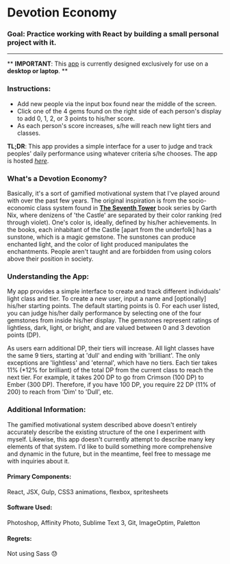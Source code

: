# Devotion Economy

### **Goal**: Practice working with React by building a small personal project with it.  
___

\*\* **IMPORTANT**: This [app](https://simplyphy.github.io/React-Devotion/) is currently designed exclusively for use on a **desktop or laptop**. \*\*

### Instructions:
- Add new people via the input box found near the middle of the screen.
- Click one of the 4 gems found on the right side of each person's display to add 0, 1, 2, or 3 points to his/her score.
- As each person's score increases, s/he will reach new light tiers and classes.

**TL;DR**: This app provides a simple interface for a user to judge and track peoples' daily performance using whatever criteria s/he chooses.
The app is hosted [_here_](https://simplyphy.github.io/React-Devotion/).  

### What's a Devotion Economy?
Basically, it's a sort of gamified motivational system that I've played around with over the past few years.
The original inspiration is from the socio-economic class system found in [__The Seventh Tower__](https://en.wikipedia.org/wiki/The_Seventh_Tower) book series by Garth Nix,
where denizens of 'the Castle' are separated by their color ranking (red through violet).
One's color is, ideally, defined by his/her achievements.
In the books, each inhabitant of the Castle [apart from the underfolk] has a sunstone, which is a magic gemstone.
The sunstones can produce enchanted light, and the color of light produced manipulates the enchantments.
People aren't taught and are forbidden from using colors above their position in society.  

### Understanding the App:
My app provides a simple interface to create and track different individuals' light class and tier.
To create a new user, input a name and [optionally] his/her starting points.  The default starting points is 0.
For each user listed, you can judge his/her daily performance by selecting one of the four gemstones from inside his/her display.
The gemstones represent ratings of lightless, dark, light, or bright, and are valued between 0 and 3 devotion points (DP).  

As users earn additional DP, their tiers will increase.
All light classes have the same 9 tiers, starting at 'dull' and ending with 'brilliant'.
The only exceptions are 'lightless' and 'eternal', which have no tiers.
Each tier takes 11% (*12% for brilliant) of the total DP from the current class to reach the next tier.
For example, it takes 200 DP to go from Crimson (100 DP) to Ember (300 DP).
Therefore, if you have 100 DP, you require 22 DP (11% of 200) to reach from 'Dim' to 'Dull', etc.

### Additional Information:
The gamified motivational system described above doesn't entirely accurately describe the existing structure of the one I experiment with myself.
Likewise, this app doesn't currently attempt to describe many key elements of that system.
I'd like to build something more comprehensive and dynamic in the future, but in the meantime, feel free to message me with inquiries about it.

#### Primary Components:
React, JSX, Gulp, CSS3 animations, flexbox, spritesheets

#### Software Used:
Photoshop, Affinity Photo, Sublime Text 3, Git, ImageOptim, Paletton

#### Regrets:
Not using Sass :sweat:
